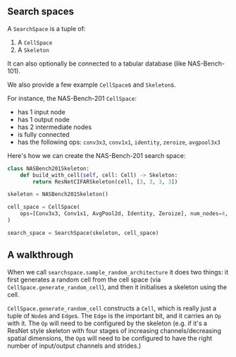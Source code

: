 ## Search spaces

A `SearchSpace` is a tuple of:
1. A `CellSpace`
2. A `Skeleton`

It can also optionally be connected to a tabular database (like NAS-Bench-101).

We also provide a few example `CellSpace`s and `Skeleton`s. 

For instance, the NAS-Bench-201 `CellSpace`: 
- has 1 input node 
- has 1 output node 
- has 2 intermediate nodes
- is fully connected
- has the following ops: `conv3x3`, `conv1x1`, `identity`, `zeroize`, `avgpool3x3`

Here's how we can create the NAS-Bench-201 search space:

```python
class NASBench201Skeleton:
    def build_with_cell(self, cell: Cell) -> Skeleton:
        return ResNetCIFARSkeleton(cell, [3, 3, 3, 3])

skeleton = NASBench201Skeleton()

cell_space = CellSpace(
    ops=[Conv3x3, Conv1x1, AvgPool2d, Identity, Zeroize], num_nodes=4, num_edges=6
)

search_space = SearchSpace(skeleton, cell_space)
```



## A walkthrough 

When we call `searchspace.sample_random_architecture` it does two things: it first generates a random cell from the cell space (via `CellSpace.generate_random_cell`), and then it initialises a skeleton using the cell. 

`CellSpace.generate_random_cell` constructs a `Cell`, which is really just a tuple of `Node`s and `Edge`s. The `Edge` is the important bit, and it carries an `Op` with it. The `Op` will need to be configured by the skeleton (e.g. if it's a ResNet style skeleton with four stages of increasing channels/decreasing spatial dimensions, the `Op`s will need to be configured to have the right number of input/output channels and strides.)

